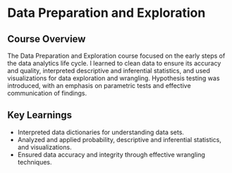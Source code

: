 # Data Preparation and Exploration

## Course Overview

The Data Preparation and Exploration course focused on the early steps of the data analytics life cycle. I learned to clean data to ensure its accuracy and quality, interpreted descriptive and inferential statistics, and used visualizations for data exploration and wrangling. Hypothesis testing was introduced, with an emphasis on parametric tests and effective communication of findings.

## Key Learnings

- Interpreted data dictionaries for understanding data sets.
- Analyzed and applied probability, descriptive and inferential statistics, and visualizations.
- Ensured data accuracy and integrity through effective wrangling techniques.

